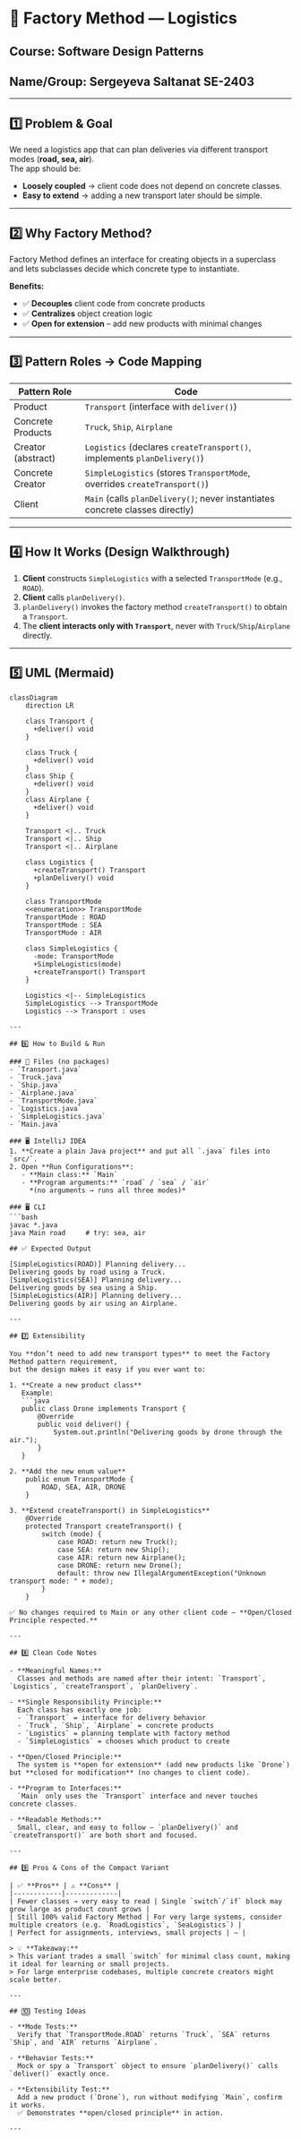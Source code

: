 # 🚚 Factory Method — Logistics 
## Course: Software Design Patterns
## Name/Group: Sergeyeva Saltanat SE-2403

---

## 1️⃣ Problem & Goal
We need a logistics app that can plan deliveries via different transport modes (**road, sea, air**).  
The app should be:
- **Loosely coupled** → client code does not depend on concrete classes.
- **Easy to extend** → adding a new transport later should be simple.

---

## 2️⃣ Why Factory Method?
Factory Method defines an interface for creating objects in a superclass and lets subclasses decide which concrete type to instantiate.

**Benefits:**
- ✅ **Decouples** client code from concrete products  
- ✅ **Centralizes** object creation logic  
- ✅ **Open for extension** – add new products with minimal changes  

---

## 3️⃣ Pattern Roles → Code Mapping
| **Pattern Role** | **Code** |
|------------------|----------|
| Product          | `Transport` (interface with `deliver()`) |
| Concrete Products| `Truck`, `Ship`, `Airplane` |
| Creator (abstract) | `Logistics` (declares `createTransport()`, implements `planDelivery()`) |
| Concrete Creator | `SimpleLogistics` (stores `TransportMode`, overrides `createTransport()`) |
| Client           | `Main` (calls `planDelivery()`; never instantiates concrete classes directly) |

---

## 4️⃣ How It Works (Design Walkthrough)
1. **Client** constructs `SimpleLogistics` with a selected `TransportMode` (e.g., `ROAD`).  
2. **Client** calls `planDelivery()`.  
3. `planDelivery()` invokes the factory method `createTransport()` to obtain a `Transport`.  
4. The **client interacts only with `Transport`**, never with `Truck`/`Ship`/`Airplane` directly.

---

## 5️⃣ UML (Mermaid)

```mermaid
classDiagram
    direction LR

    class Transport {
      +deliver() void
    }

    class Truck {
      +deliver() void
    }
    class Ship {
      +deliver() void
    }
    class Airplane {
      +deliver() void
    }

    Transport <|.. Truck
    Transport <|.. Ship
    Transport <|.. Airplane

    class Logistics {
      +createTransport() Transport
      +planDelivery() void
    }

    class TransportMode
    <<enumeration>> TransportMode
    TransportMode : ROAD
    TransportMode : SEA
    TransportMode : AIR

    class SimpleLogistics {
      -mode: TransportMode
      +SimpleLogistics(mode)
      +createTransport() Transport
    }

    Logistics <|-- SimpleLogistics
    SimpleLogistics --> TransportMode
    Logistics --> Transport : uses

---

## 6️⃣ How to Build & Run

### 📌 Files (no packages)
- `Transport.java`  
- `Truck.java`  
- `Ship.java`  
- `Airplane.java`  
- `TransportMode.java`  
- `Logistics.java`  
- `SimpleLogistics.java`  
- `Main.java`  

### 🖥 IntelliJ IDEA
1. **Create a plain Java project** and put all `.java` files into `src/`.
2. Open **Run Configurations**:
   - **Main class:** `Main`
   - **Program arguments:** `road` / `sea` / `air`  
     *(no arguments → runs all three modes)*

### 🖥 CLI
```bash
javac *.java
java Main road     # try: sea, air

## ✅ Expected Output

[SimpleLogistics(ROAD)] Planning delivery...
Delivering goods by road using a Truck.
[SimpleLogistics(SEA)] Planning delivery...
Delivering goods by sea using a Ship.
[SimpleLogistics(AIR)] Planning delivery...
Delivering goods by air using an Airplane.

---

## 7️⃣ Extensibility

You **don’t need to add new transport types** to meet the Factory Method pattern requirement,  
but the design makes it easy if you ever want to:

1. **Create a new product class**  
   Example:  
   ```java
   public class Drone implements Transport {
       @Override
       public void deliver() {
           System.out.println("Delivering goods by drone through the air.");
       }
   }

2. **Add the new enum value**
    public enum TransportMode {
        ROAD, SEA, AIR, DRONE
    }

3. **Extend createTransport() in SimpleLogistics**
    @Override
    protected Transport createTransport() {
        switch (mode) {
            case ROAD: return new Truck();
            case SEA: return new Ship();
            case AIR: return new Airplane();
            case DRONE: return new Drone();
            default: throw new IllegalArgumentException("Unknown transport mode: " + mode);
        }
    }

✅ No changes required to Main or any other client code — **Open/Closed Principle respected.**

---

## 8️⃣ Clean Code Notes

- **Meaningful Names:**  
  Classes and methods are named after their intent: `Transport`, `Logistics`, `createTransport`, `planDelivery`.

- **Single Responsibility Principle:**  
  Each class has exactly one job:
  - `Transport` = interface for delivery behavior  
  - `Truck`, `Ship`, `Airplane` = concrete products  
  - `Logistics` = planning template with factory method  
  - `SimpleLogistics` = chooses which product to create  

- **Open/Closed Principle:**  
  The system is **open for extension** (add new products like `Drone`) but **closed for modification** (no changes to client code).

- **Program to Interfaces:**  
  `Main` only uses the `Transport` interface and never touches concrete classes.

- **Readable Methods:**  
  Small, clear, and easy to follow — `planDelivery()` and `createTransport()` are both short and focused.

---

## 9️⃣ Pros & Cons of the Compact Variant

| ✅ **Pros** | ⚠️ **Cons** |
|------------|-------------|
| Fewer classes → very easy to read | Single `switch`/`if` block may grow large as product count grows |
| Still 100% valid Factory Method | For very large systems, consider multiple creators (e.g. `RoadLogistics`, `SeaLogistics`) |
| Perfect for assignments, interviews, small projects | — |

> 💡 **Takeaway:**  
> This variant trades a small `switch` for minimal class count, making it ideal for learning or small projects.  
> For large enterprise codebases, multiple concrete creators might scale better.

---

## 🔟 Testing Ideas

- **Mode Tests:**  
  Verify that `TransportMode.ROAD` returns `Truck`, `SEA` returns `Ship`, and `AIR` returns `Airplane`.

- **Behavior Tests:**  
  Mock or spy a `Transport` object to ensure `planDelivery()` calls `deliver()` exactly once.

- **Extensibility Test:**  
  Add a new product (`Drone`), run without modifying `Main`, confirm it works.  
  ✅ Demonstrates **open/closed principle** in action.

---
